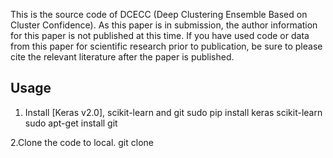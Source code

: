 This is the source code of DCECC (Deep Clustering Ensemble Based on Cluster Confidence).
As this paper is in submission, the author information for this paper is not published at this time. If you have used code or data from this paper for scientific research prior to publication, be sure to please cite the relevant literature after the paper is published.


## Usage
1.  Install [Keras v2.0], scikit-learn and git
sudo pip install keras scikit-learn
sudo apt-get install git

2.Clone the code to local.
git clone 
